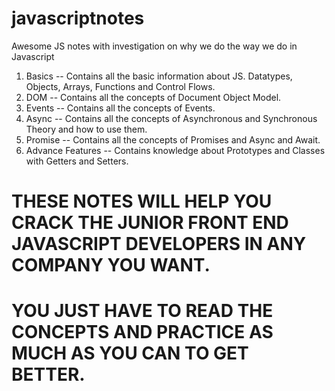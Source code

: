# javascriptnotes
Awesome JS notes with investigation on why we do the way we do in Javascript


1. Basics -- Contains all the basic information about JS. Datatypes, Objects, Arrays, Functions and Control Flows.
2. DOM -- Contains all the concepts of Document Object Model.
3. Events -- Contains all the concepts of Events.
4. Async -- Contains all the concepts of Asynchronous and Synchronous Theory and how to use them.
5. Promise -- Contains all the concepts of Promises and Async and Await.
6. Advance Features -- Contains knowledge about Prototypes and Classes with Getters and Setters.


# THESE NOTES WILL HELP YOU CRACK THE JUNIOR FRONT END JAVASCRIPT DEVELOPERS IN ANY COMPANY YOU WANT.
# YOU JUST HAVE TO READ THE CONCEPTS AND PRACTICE AS MUCH AS YOU CAN TO GET BETTER.
